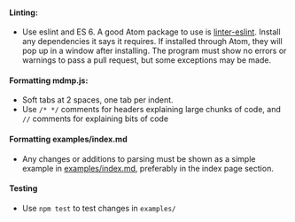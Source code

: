 #### Linting:
- Use eslint and ES 6. A good Atom package to use is [linter-eslint](https://atom.io/packages/linter-eslint). Install any dependencies it says it requires. If installed through Atom, they will pop up in a window after installing. The program must show no errors or warnings to pass a pull request, but some exceptions may be made.

#### Formatting mdmp.js:
- Soft tabs at 2 spaces, one tab per indent.
- Use `/* */` comments for headers explaining large chunks of code, and `//` comments for explaining bits of code

#### Formatting examples/index.md
- Any changes or additions to parsing must be shown as a simple example in [examples/index.md](examples/index.md), preferably in the index page section.

#### Testing
- Use `npm test` to test changes in `examples/`
